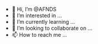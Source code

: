 - 👋 Hi, I’m @AFNDS
- 👀 I’m interested in ...
- 🌱 I’m currently learning ...
- 💞️ I’m looking to collaborate on ...
- 📫 How to reach me ...

<!---
AFNDS/AFNDS is a ✨ special ✨ repository because its `README.md` (this file) appears on your GitHub profile.
You can click the Preview link to take a look at your changes.
--->

